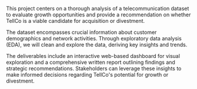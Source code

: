 This project centers on a thorough analysis of a telecommunication dataset to evaluate growth opportunities and provide a recommendation on whether TellCo is a viable candidate for acquisition or divestment. 

The dataset encompasses crucial information about customer demographics and network activities. Through exploratory data analysis (EDA), we will clean and explore the data, deriving key insights and trends. 

The deliverables include an interactive web-based dashboard for visual exploration and a comprehensive written report outlining findings and strategic recommendations. Stakeholders can leverage these insights to make informed decisions regarding TellCo's potential for growth or divestment. 

